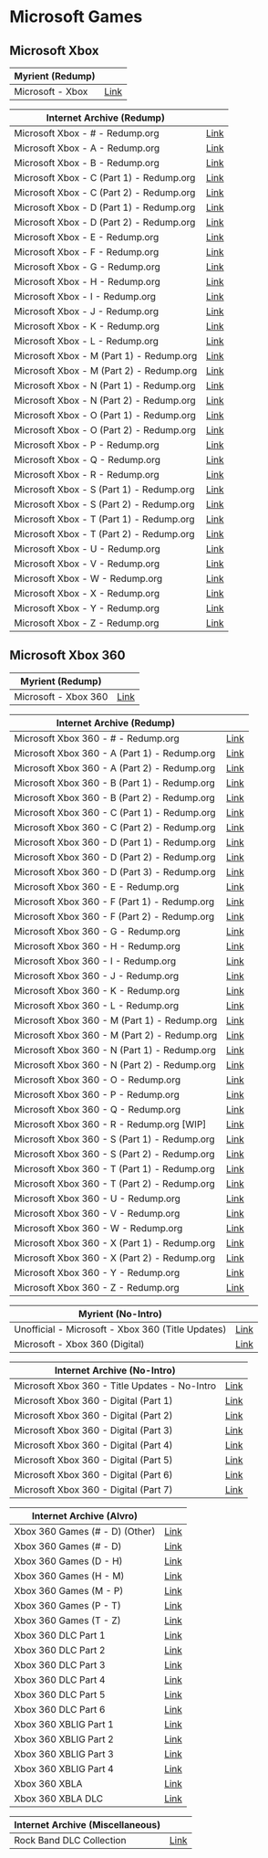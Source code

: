 # Microsoft Games

## Microsoft Xbox

|**Myrient (Redump)**||
| ------ | ------ |
| Microsoft - Xbox | [Link](https://myrient.erista.me/files/Redump/Microsoft%20-%20Xbox/) |

|**Internet Archive (Redump)**||
| ------ | ------ |
| Microsoft Xbox - # - Redump.org | [Link](https://archive.org/download/microsoft_xbox_numberssymbols) |
| Microsoft Xbox - A - Redump.org | [Link](https://archive.org/download/microsoft_xbox_a) |
| Microsoft Xbox - B - Redump.org | [Link](https://archive.org/download/microsoft_xbox_b) |
| Microsoft Xbox - C (Part 1) - Redump.org | [Link](https://archive.org/download/microsoft_xbox_c_part1) |
| Microsoft Xbox - C (Part 2) - Redump.org | [Link](https://archive.org/download/microsoft_xbox_c_part2) |
| Microsoft Xbox - D (Part 1) - Redump.org | [Link](https://archive.org/download/microsoft_xbox_d_part1) |
| Microsoft Xbox - D (Part 2) - Redump.org | [Link](https://archive.org/download/microsoft_xbox_d_part2) |
| Microsoft Xbox - E - Redump.org | [Link](https://archive.org/download/microsoft_xbox_e) |
| Microsoft Xbox - F - Redump.org | [Link](https://archive.org/download/microsoft_xbox_f) |
| Microsoft Xbox - G - Redump.org | [Link](https://archive.org/download/microsoft_xbox_g) |
| Microsoft Xbox - H - Redump.org | [Link](https://archive.org/download/microsoft_xbox_h) |
| Microsoft Xbox - I - Redump.org | [Link](https://archive.org/download/microsoft_xbox_i) |
| Microsoft Xbox - J - Redump.org | [Link](https://archive.org/download/microsoft_xbox_j) |
| Microsoft Xbox - K - Redump.org | [Link](https://archive.org/download/microsoft_xbox_k) |
| Microsoft Xbox - L - Redump.org | [Link](https://archive.org/download/microsoft_xbox_l) |
| Microsoft Xbox - M (Part 1) - Redump.org | [Link](https://archive.org/download/microsoft_xbox_m_part1) |
| Microsoft Xbox - M (Part 2) - Redump.org | [Link](https://archive.org/download/microsoft_xbox_m_part2) |
| Microsoft Xbox - N (Part 1) - Redump.org | [Link](https://archive.org/download/microsoft_xbox_n_part1) |
| Microsoft Xbox - N (Part 2) - Redump.org | [Link](https://archive.org/download/microsoft_xbox_n_part2) |
| Microsoft Xbox - O (Part 1) - Redump.org | [Link](https://archive.org/download/microsoft_xbox_o_part1) |
| Microsoft Xbox - O (Part 2) - Redump.org | [Link](https://archive.org/download/microsoft_xbox_o_part2) |
| Microsoft Xbox - P - Redump.org | [Link](https://archive.org/download/microsoft_xbox_p) |
| Microsoft Xbox - Q - Redump.org | [Link](https://archive.org/download/microsoft_xbox_q) |
| Microsoft Xbox - R - Redump.org | [Link](https://archive.org/download/microsoft_xbox_r) |
| Microsoft Xbox - S (Part 1) - Redump.org | [Link](https://archive.org/download/microsoft_xbox_s_part1) |
| Microsoft Xbox - S (Part 2) - Redump.org | [Link](https://archive.org/download/microsoft_xbox_s_part2) |
| Microsoft Xbox - T (Part 1) - Redump.org | [Link](https://archive.org/download/microsoft_xbox_t_part1) |
| Microsoft Xbox - T (Part 2) - Redump.org | [Link](https://archive.org/download/microsoft_xbox_t_part2) |
| Microsoft Xbox - U - Redump.org | [Link](https://archive.org/download/microsoft_xbox_u) |
| Microsoft Xbox - V - Redump.org | [Link](https://archive.org/download/microsoft_xbox_v) |
| Microsoft Xbox - W - Redump.org | [Link](https://archive.org/download/microsoft_xbox_w) |
| Microsoft Xbox - X - Redump.org | [Link](https://archive.org/download/microsoft_xbox_x) |
| Microsoft Xbox - Y - Redump.org | [Link](https://archive.org/download/microsoft_xbox_y) |
| Microsoft Xbox - Z - Redump.org | [Link](https://archive.org/download/microsoft_xbox_z) |

## Microsoft Xbox 360

|**Myrient (Redump)**||
| ------ | ------ |
| Microsoft - Xbox 360 | [Link](https://myrient.erista.me/files/Redump/Microsoft%20-%20Xbox%20360/) |

|**Internet Archive (Redump)**||
| ------ | ------ |
| Microsoft Xbox 360 - # - Redump.org | [Link](https://archive.org/download/microsoft_xbox360_numberssymbols) |
| Microsoft Xbox 360 - A (Part 1) - Redump.org | [Link](https://archive.org/download/microsoft_xbox360_a_part1) |
| Microsoft Xbox 360 - A (Part 2) - Redump.org | [Link](https://archive.org/download/microsoft_xbox360_a_part2) |
| Microsoft Xbox 360 - B (Part 1) - Redump.org | [Link](https://archive.org/download/microsoft_xbox360_b_part1) |
| Microsoft Xbox 360 - B (Part 2) - Redump.org | [Link](https://archive.org/download/microsoft_xbox360_b_part2) |
| Microsoft Xbox 360 - C (Part 1) - Redump.org | [Link](https://archive.org/download/microsoft_xbox360_c_part1) |
| Microsoft Xbox 360 - C (Part 2) - Redump.org | [Link](https://archive.org/download/microsoft_xbox360_c_part2) |
| Microsoft Xbox 360 - D (Part 1) - Redump.org | [Link](https://archive.org/download/microsoft_xbox360_d_part1) |
| Microsoft Xbox 360 - D (Part 2) - Redump.org | [Link](https://archive.org/download/microsoft_xbox360_d_part2) |
| Microsoft Xbox 360 - D (Part 3) - Redump.org | [Link](https://archive.org/download/microsoft_xbox360_d_part3) |
| Microsoft Xbox 360 - E - Redump.org | [Link](https://archive.org/download/microsoft_xbox360_e) |
| Microsoft Xbox 360 - F (Part 1) - Redump.org | [Link](https://archive.org/download/microsoft_xbox360_f_part1) |
| Microsoft Xbox 360 - F (Part 2) - Redump.org | [Link](https://archive.org/download/microsoft_xbox360_f_part2) |
| Microsoft Xbox 360 - G - Redump.org | [Link](https://archive.org/download/microsoft_xbox360_g) |
| Microsoft Xbox 360 - H - Redump.org | [Link](https://archive.org/download/microsoft_xbox360_h) |
| Microsoft Xbox 360 - I - Redump.org | [Link](https://archive.org/download/microsoft_xbox360_i) |
| Microsoft Xbox 360 - J - Redump.org | [Link](https://archive.org/download/microsoft_xbox360_j) |
| Microsoft Xbox 360 - K - Redump.org | [Link](https://archive.org/download/microsoft_xbox360_k) |
| Microsoft Xbox 360 - L - Redump.org | [Link](https://archive.org/download/microsoft_xbox360_l) |
| Microsoft Xbox 360 - M (Part 1) - Redump.org | [Link](https://archive.org/download/microsoft_xbox360_m_part1) |
| Microsoft Xbox 360 - M (Part 2) - Redump.org | [Link](https://archive.org/download/microsoft_xbox360_m_part2) |
| Microsoft Xbox 360 - N (Part 1) - Redump.org | [Link](https://archive.org/download/microsoft_xbox360_n_part1) |
| Microsoft Xbox 360 - N (Part 2) - Redump.org | [Link](https://archive.org/download/microsoft_xbox360_n_part2) |
| Microsoft Xbox 360 - O - Redump.org | [Link](https://archive.org/download/microsoft_xbox360_o) |
| Microsoft Xbox 360 - P - Redump.org | [Link](https://archive.org/download/microsoft_xbox360_p) |
| Microsoft Xbox 360 - Q - Redump.org | [Link](https://archive.org/download/microsoft_xbox360_q) |
| Microsoft Xbox 360 - R - Redump.org [WIP] | [Link](https://archive.org/download/microsoft_xbox360_r) |
| Microsoft Xbox 360 - S (Part 1) - Redump.org | [Link](https://archive.org/download/microsoft_xbox360_s_part1) |
| Microsoft Xbox 360 - S (Part 2) - Redump.org | [Link](https://archive.org/download/microsoft_xbox360_s_part2) |
| Microsoft Xbox 360 - T (Part 1) - Redump.org | [Link](https://archive.org/download/microsoft_xbox360_t_part1) |
| Microsoft Xbox 360 - T (Part 2) - Redump.org | [Link](https://archive.org/download/microsoft_xbox360_t_part2) |
| Microsoft Xbox 360 - U - Redump.org | [Link](https://archive.org/download/microsoft_xbox360_u) |
| Microsoft Xbox 360 - V - Redump.org | [Link](https://archive.org/download/microsoft_xbox360_v) |
| Microsoft Xbox 360 - W - Redump.org | [Link](https://archive.org/download/microsoft_xbox360_w) |
| Microsoft Xbox 360 - X (Part 1) - Redump.org | [Link](https://archive.org/download/microsoft_xbox360_x_part1) |
| Microsoft Xbox 360 - X (Part 2) - Redump.org | [Link](https://archive.org/download/microsoft_xbox360_x_part2) |
| Microsoft Xbox 360 - Y - Redump.org | [Link](https://archive.org/download/microsoft_xbox360_y) |
| Microsoft Xbox 360 - Z - Redump.org | [Link](https://archive.org/download/microsoft_xbox360_z) |

|**Myrient (No-Intro)**||
| ------ | ------ |
| Unofficial - Microsoft - Xbox 360 (Title Updates) | [Link](https://myrient.erista.me/files/No-Intro/Unofficial%20-%20Microsoft%20-%20Xbox%20360%20(Title%20Updates)/) |
| Microsoft - Xbox 360 (Digital) | [Link](https://myrient.erista.me/files/No-Intro/Microsoft%20-%20Xbox%20360%20(Digital)/) |

|**Internet Archive (No-Intro)**||
| ------ | ------ |
| Microsoft Xbox 360 - Title Updates - No-Intro | [Link](https://archive.org/download/microsoft_xbox360_title-updates) |
| Microsoft Xbox 360 - Digital (Part 1) | [Link](https://archive.org/download/microsoft_xbox360_digital_part1) |
| Microsoft Xbox 360 - Digital (Part 2) | [Link](https://archive.org/download/microsoft_xbox360_digital_part2) |
| Microsoft Xbox 360 - Digital (Part 3) | [Link](https://archive.org/download/microsoft_xbox360_digital_part3) |
| Microsoft Xbox 360 - Digital (Part 4) | [Link](https://archive.org/download/microsoft_xbox360_digital_part4) |
| Microsoft Xbox 360 - Digital (Part 5) | [Link](https://archive.org/download/microsoft_xbox360_digital_part5) |
| Microsoft Xbox 360 - Digital (Part 6) | [Link](https://archive.org/download/microsoft_xbox360_digital_part6) |
| Microsoft Xbox 360 - Digital (Part 7) | [Link](https://archive.org/download/microsoft_xbox360_digital_part7) |

|**Internet Archive (Alvro)**||
| ------ | ------ |
| Xbox 360 Games (# - D) (Other) | [Link](https://archive.org/download/XBOX_360_1_OTHER) |
| Xbox 360 Games (# - D) | [Link](https://archive.org/download/XBOX_360_1) |
| Xbox 360 Games (D - H) | [Link](https://archive.org/download/XBOX_360_2) |
| Xbox 360 Games (H - M) | [Link](https://archive.org/download/XBOX_360_3) |
| Xbox 360 Games (M - P) | [Link](https://archive.org/download/XBOX_360_4) |
| Xbox 360 Games (P - T) | [Link](https://archive.org/download/XBOX_360_5) |
| Xbox 360 Games (T - Z) | [Link](https://archive.org/download/XBOX_360_6) |
| Xbox 360 DLC Part 1 | [Link](https://archive.org/download/XBOX_360_DLC_1) |
| Xbox 360 DLC Part 2 | [Link](https://archive.org/download/XBOX_360_DLC_2) |
| Xbox 360 DLC Part 3 | [Link](https://archive.org/download/XBOX_360_DLC_3) |
| Xbox 360 DLC Part 4 | [Link](https://archive.org/download/XBOX_360_DLC_4) |
| Xbox 360 DLC Part 5 | [Link](https://archive.org/download/XBOX_360_DLC_5) |
| Xbox 360 DLC Part 6 | [Link](https://archive.org/download/XBOX_360_DLC_6) |
| Xbox 360 XBLIG Part 1 | [Link](https://archive.org/download/XBOX_360_XBLIG_1) |
| Xbox 360 XBLIG Part 2 | [Link](https://archive.org/download/XBOX_360_XBLIG_2) |
| Xbox 360 XBLIG Part 3 | [Link](https://archive.org/download/XBOX_360_XBLIG_3) |
| Xbox 360 XBLIG Part 4 | [Link](https://archive.org/download/XBOX_360_XBLIG_4) |
| Xbox 360 XBLA | [Link](https://archive.org/download/XBOX_360_XBLA) |
| Xbox 360 XBLA DLC | [Link](https://archive.org/download/XBOX_360_XBLA_DLC) |

|**Internet Archive (Miscellaneous)**||
| ------ | ------ |
| Rock Band DLC Collection | [Link](https://archive.org/download/rock-band-dlc-complete-collection-xbox-360-by-americo) |